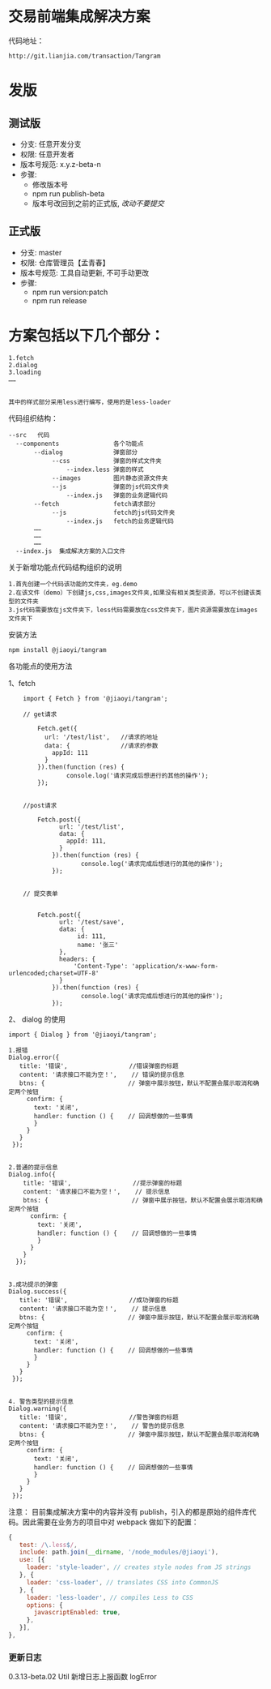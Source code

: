# 交易前端集成解决方案

代码地址：

    http://git.lianjia.com/transaction/Tangram

# 发版

## 测试版

-   分支: 任意开发分支
-   权限: 任意开发者
-   版本号规范: x.y.z-beta-n
-   步骤:
    -   修改版本号
    -   npm run publish-beta
    -   版本号改回到之前的正式版, _改动不要提交_

## 正式版

-   分支: master
-   权限: 仓库管理员【孟青春】
-   版本号规范: 工具自动更新, 不可手动更改
-   步骤:
    -   npm run version:patch
    -   npm run release

# 方案包括以下几个部分：

    1.fetch
    2.dialog
    3.loading
    ……


    其中的样式部分采用less进行编写，使用的是less-loader

代码组织结构：

    --src   代码
      --components               各个功能点
           --dialog              弹窗部分
                --css            弹窗的样式文件夹
                    --index.less 弹窗的样式
                --images         图片静态资源文件夹
                --js             弹窗的js代码文件夹
                    --index.js   弹窗的业务逻辑代码
           --fetch               fetch请求部分
                --js             fetch的js代码文件夹
                    --index.js   fetch的业务逻辑代码
           ……
           ……
           ……
      --index.js  集成解决方案的入口文件

关于新增功能点代码结构组织的说明

    1.首先创建一个代码该功能的文件夹，eg.demo
    2.在该文件（demo）下创建js,css,images文件夹,如果没有相关类型资源，可以不创建该类型的文件夹
    3.js代码需要放在js文件夹下，less代码需要放在css文件夹下，图片资源需要放在images文件夹下

安装方法

    npm install @jiaoyi/tangram

各功能点的使用方法

1、fetch

        import { Fetch } from '@jiaoyi/tangram';

        // get请求

            Fetch.get({
              url: '/test/list',   //请求的地址
              data: {              //请求的参数
                appId: 111
              }
            }).then(function (res) {
                    console.log('请求完成后想进行的其他的操作');
            });


        //post请求

            Fetch.post({
                  url: '/test/list',
                  data: {
                    appId: 111,
                  }
                }).then(function (res) {
                        console.log('请求完成后想进行的其他的操作');
                });


        // 提交表单


            Fetch.post({
                  url: '/test/save',
                  data: {
                       id: 111,
                       name: '张三'
                  },
                  headers: {
                      'Content-Type': 'application/x-www-form-urlencoded;charset=UTF-8'
                  }
                }).then(function (res) {
                        console.log('请求完成后想进行的其他的操作');
                });

2、 dialog 的使用

    import { Dialog } from '@jiaoyi/tangram';

    1.报错
    Dialog.error({
       title: '错误',                 //错误弹窗的标题
       content: '请求接口不能为空！',    // 错误的提示信息
       btns: {                       // 弹窗中展示按钮，默认不配置会展示取消和确定两个按钮
         confirm: {
           text: '关闭',
           handler: function () {    // 回调想做的一些事情
           }
         }
       }
     });


    2.普通的提示信息
    Dialog.info({
        title: '错误',                 //提示弹窗的标题
        content: '请求接口不能为空！',    // 提示信息
        btns: {                       // 弹窗中展示按钮，默认不配置会展示取消和确定两个按钮
          confirm: {
            text: '关闭',
            handler: function () {    // 回调想做的一些事情
            }
          }
        }
      });


    3.成功提示的弹窗
    Dialog.success({
       title: '错误',                 //成功弹窗的标题
       content: '请求接口不能为空！',    // 提示信息
       btns: {                       // 弹窗中展示按钮，默认不配置会展示取消和确定两个按钮
         confirm: {
           text: '关闭',
           handler: function () {    // 回调想做的一些事情
           }
         }
       }
     });


    4. 警告类型的提示信息
    Dialog.warning({
       title: '错误',                 //警告弹窗的标题
       content: '请求接口不能为空！',    // 警告的提示信息
       btns: {                       // 弹窗中展示按钮，默认不配置会展示取消和确定两个按钮
         confirm: {
           text: '关闭',
           handler: function () {    // 回调想做的一些事情
           }
         }
       }
     });

注意： 目前集成解决方案中的内容并没有 publish，引入的都是原始的组件库代码。因此需要在业务方的项目中对 webpack 做如下的配置：

```js
{
   test: /\.less$/,
   include: path.join(__dirname, '/node_modules/@jiaoyi'),
   use: [{
     loader: 'style-loader', // creates style nodes from JS strings
   }, {
     loader: 'css-loader', // translates CSS into CommonJS
   }, {
     loader: 'less-loader', // compiles Less to CSS
     options: {
       javascriptEnabled: true,
     },
   }],
},
```

### 更新日志

0.3.13-beta.02 Util 新增日志上报函数 logError
